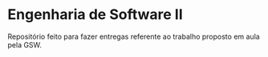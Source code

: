 # Engenharia de Software II

Repositório feito para fazer entregas referente ao trabalho proposto em aula pela GSW.
